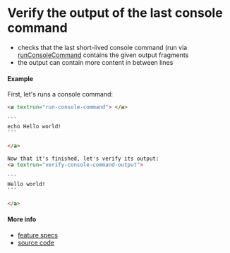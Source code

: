# Verify the output of the last console command

- checks that the last short-lived console command (run via
  [runConsoleCommand](run_console_command.md) contains the given output
  fragments
- the output can contain more content in between lines

#### Example

First, let's runs a console command:

````html
<a textrun="run-console-command"> </a>

```
echo Hello world!
```

</a>

Now that it's finished, let's verify its output:
<a textrun="verify-console-command-output">

```
Hello world!
```

</a>
````

#### More info

- [feature specs](../../features/actions/built-in/verify-console-command-output/verify-console-command-output.feature)
- [source code](../../src/actions/built-in/verify-console-command-output.ts)
